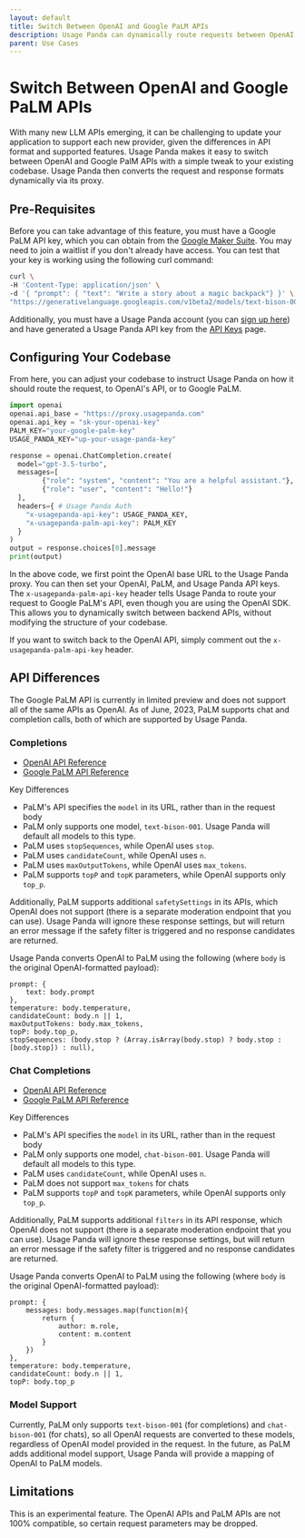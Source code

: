 ```yaml
---
layout: default
title: Switch Between OpenAI and Google PaLM APIs
description: Usage Panda can dynamically route requests between OpenAI and Google PaLM using the same OpenAI API format.
parent: Use Cases
---
```


# Switch Between OpenAI and Google PaLM APIs

With many new LLM APIs emerging, it can be challenging to update your application to support each new provider, given the differences in API format and supported features. Usage Panda makes it easy to switch between OpenAI and Google PalM APIs with a simple tweak to your existing codebase. Usage Panda then converts the request and response formats dynamically via its proxy.

## Pre-Requisites
Before you can take advantage of this feature, you must have a Google PaLM API key, which you can obtain from the [Google Maker Suite](https://makersuite.google.com/). You may need to join a waitlist if you don't already have access. You can test that your key is working using the following curl command:

```bash
curl \
-H 'Content-Type: application/json' \
-d '{ "prompt": { "text": "Write a story about a magic backpack"} }' \
"https://generativelanguage.googleapis.com/v1beta2/models/text-bison-001:generateText?key=YOUR_API_KEY"
```

Additionally, you must have a Usage Panda account (you can [sign up here](https://app.usagepanda.com)) and have generated a Usage Panda API key from the [API Keys](https://app.usagepanda.com/connections) page.

## Configuring Your Codebase
From here, you can adjust your codebase to instruct Usage Panda on how it should route the request, to OpenAI's API, or to Google PaLM.

```python
import openai
openai.api_base = "https://proxy.usagepanda.com"
openai.api_key = "sk-your-openai-key"
PALM_KEY="your-google-palm-key"
USAGE_PANDA_KEY="up-your-usage-panda-key"

response = openai.ChatCompletion.create(
  model="gpt-3.5-turbo",
  messages=[
        {"role": "system", "content": "You are a helpful assistant."},
        {"role": "user", "content": "Hello!"}
  ],
  headers={ # Usage Panda Auth
    "x-usagepanda-api-key": USAGE_PANDA_KEY,
    "x-usagepanda-palm-api-key": PALM_KEY
  }
)
output = response.choices[0].message
print(output)
```

In the above code, we first point the OpenAI base URL to the Usage Panda proxy. You can then set your OpenAI, PaLM, and Usage Panda API keys. The `x-usagepanda-palm-api-key` header tells Usage Panda to route your request to Google PaLM's API, even though you are using the OpenAI SDK. This allows you to dynamically switch between backend APIs, without modifying the structure of your codebase.

If you want to switch back to the OpenAI API, simply comment out the `x-usagepanda-palm-api-key` header.

## API Differences
The Google PaLM API is currently in limited preview and does not support all of the same APIs as OpenAI. As of June, 2023, PaLM supports chat and completion calls, both of which are supported by Usage Panda.

### Completions

* [OpenAI API Reference](https://platform.openai.com/docs/api-reference/completions/create)
* [Google PaLM API Reference](https://developers.generativeai.google/api/rest/generativelanguage/models/generateText)

Key Differences
* PaLM's API specifies the `model` in its URL, rather than in the request body
* PaLM only supports one model, `text-bison-001`. Usage Panda will default all models to this type.
* PaLM uses `stopSequences`, while OpenAI uses `stop`.
* PaLM uses `candidateCount`, while OpenAI uses `n`.
* PaLM uses `maxOutputTokens`, while OpenAI uses `max_tokens`.
* PaLM supports `topP` and `topK` parameters, while OpenAI supports only `top_p`.

Additionally, PaLM supports additional `safetySettings` in its APIs, which OpenAI does not support (there is a separate moderation endpoint that you can use). Usage Panda will ignore these response settings, but will return an error message if the safety filter is triggered and no response candidates are returned.

Usage Panda converts OpenAI to PaLM using the following (where `body` is the original OpenAI-formatted payload):
```
prompt: {
    text: body.prompt
},
temperature: body.temperature,
candidateCount: body.n || 1,
maxOutputTokens: body.max_tokens,
topP: body.top_p,
stopSequences: (body.stop ? (Array.isArray(body.stop) ? body.stop : [body.stop]) : null),
```

### Chat Completions

* [OpenAI API Reference](https://platform.openai.com/docs/api-reference/chat/create)
* [Google PaLM API Reference](https://developers.generativeai.google/api/rest/generativelanguage/models/generateMessage)

Key Differences
* PaLM's API specifies the `model` in its URL, rather than in the request body
* PaLM only supports one model, `chat-bison-001`. Usage Panda will default all models to this type.
* PaLM uses `candidateCount`, while OpenAI uses `n`.
* PaLM does not support `max_tokens` for chats
* PaLM supports `topP` and `topK` parameters, while OpenAI supports only `top_p`.

Additionally, PaLM supports additional `filters` in its API response, which OpenAI does not support (there is a separate moderation endpoint that you can use). Usage Panda will ignore these response settings, but will return an error message if the safety filter is triggered and no response candidates are returned.

Usage Panda converts OpenAI to PaLM using the following (where `body` is the original OpenAI-formatted payload):
```
prompt: {
    messages: body.messages.map(function(m){
        return {
            author: m.role,
            content: m.content
        }
    })
},
temperature: body.temperature,
candidateCount: body.n || 1,
topP: body.top_p
```

### Model Support
Currently, PaLM only supports `text-bison-001` (for completions) and `chat-bison-001` (for chats), so all OpenAI requests are converted to these models, regardless of OpenAI model provided in the request. In the future, as PaLM adds additional model support, Usage Panda will provide a mapping of OpenAI to PaLM models.

## Limitations
This is an experimental feature. The OpenAI APIs and PaLM APIs are not 100% compatible, so certain request parameters may be dropped.